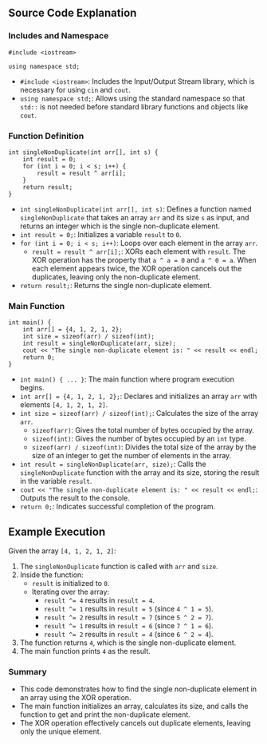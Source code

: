 ## Source Code Explanation

### Includes and Namespace

```#include <iostream>```

```using namespace std;``` 

-   `#include <iostream>`: Includes the Input/Output Stream library, which is necessary for using `cin` and `cout`.
-   `using namespace std;`: Allows using the standard namespace so that `std::` is not needed before standard library functions and objects like `cout`.

### Function Definition
```
int singleNonDuplicate(int arr[], int s) {
    int result = 0;
    for (int i = 0; i < s; i++) {
        result = result ^ arr[i];
    }
    return result;
}
``` 

-   `int singleNonDuplicate(int arr[], int s)`: Defines a function named `singleNonDuplicate` that takes an array `arr` and its size `s` as input, and returns an integer which is the single non-duplicate element.
-   `int result = 0;`: Initializes a variable `result` to `0`.
-   `for (int i = 0; i < s; i++)`: Loops over each element in the array `arr`.
    -   `result = result ^ arr[i];`: XORs each element with `result`. The XOR operation has the property that `a ^ a = 0` and `a ^ 0 = a`. When each element appears twice, the XOR operation cancels out the duplicates, leaving only the non-duplicate element.
-   `return result;`: Returns the single non-duplicate element.

### Main Function

```
int main() {
    int arr[] = {4, 1, 2, 1, 2};
    int size = sizeof(arr) / sizeof(int);
    int result = singleNonDuplicate(arr, size);
    cout << "The single non-duplicate element is: " << result << endl;
    return 0;
}
``` 

-   `int main() { ... }`: The main function where program execution begins.
-   `int arr[] = {4, 1, 2, 1, 2};`: Declares and initializes an array `arr` with elements `[4, 1, 2, 1, 2]`.
-   `int size = sizeof(arr) / sizeof(int);`: Calculates the size of the array `arr`.
    -   `sizeof(arr)`: Gives the total number of bytes occupied by the array.
    -   `sizeof(int)`: Gives the number of bytes occupied by an `int` type.
    -   `sizeof(arr) / sizeof(int)`: Divides the total size of the array by the size of an integer to get the number of elements in the array.
-   `int result = singleNonDuplicate(arr, size);`: Calls the `singleNonDuplicate` function with the array and its size, storing the result in the variable `result`.
-   `cout << "The single non-duplicate element is: " << result << endl;`: Outputs the result to the console.
-   `return 0;`: Indicates successful completion of the program.

## Example Execution

Given the array `[4, 1, 2, 1, 2]`:

1.  The `singleNonDuplicate` function is called with `arr` and `size`.
2.  Inside the function:
    -   `result` is initialized to `0`.
    -   Iterating over the array:
        -   `result ^= 4` results in `result = 4`.
        -   `result ^= 1` results in `result = 5` (since `4 ^ 1 = 5`).
        -   `result ^= 2` results in `result = 7` (since `5 ^ 2 = 7`).
        -   `result ^= 1` results in `result = 6` (since `7 ^ 1 = 6`).
        -   `result ^= 2` results in `result = 4` (since `6 ^ 2 = 4`).
3.  The function returns `4`, which is the single non-duplicate element.
4.  The main function prints `4` as the result.

### Summary

-   This code demonstrates how to find the single non-duplicate element in an array using the XOR operation.
-   The main function initializes an array, calculates its size, and calls the function to get and print the non-duplicate element.
-   The XOR operation effectively cancels out duplicate elements, leaving only the unique element.
